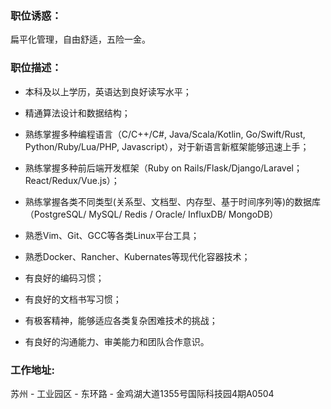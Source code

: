 ### 职位诱惑：

扁平化管理，自由舒适，五险一金。

### 职位描述：

 * 本科及以上学历，英语达到良好读写水平；

 * 精通算法设计和数据结构；

 * 熟练掌握多种编程语言（C/C++/C#, Java/Scala/Kotlin, Go/Swift/Rust, Python/Ruby/Lua/PHP, Javascript），对于新语言新框架能够迅速上手；

 * 熟练掌握多种前后端开发框架（Ruby on Rails/Flask/Django/Laravel；React/Redux/Vue.js）；

 * 熟练掌握各类不同类型(关系型、文档型、内存型、基于时间序列等)的数据库（PostgreSQL/ MySQL/ Redis / Oracle/ InfluxDB/ MongoDB）

 * 熟悉Vim、Git、GCC等各类Linux平台工具；

 * 熟悉Docker、Rancher、Kubernates等现代化容器技术；

 * 有良好的编码习惯；

 * 有良好的文档书写习惯；

 * 有极客精神，能够适应各类复杂困难技术的挑战；

 * 有良好的沟通能力、审美能力和团队合作意识。

### 工作地址:

苏州 - 工业园区 - 东环路 - 金鸡湖大道1355号国际科技园4期A0504

